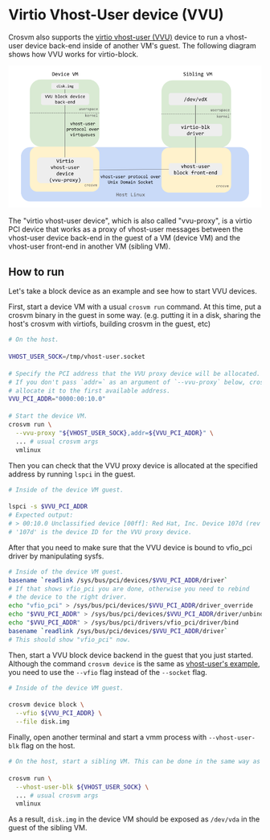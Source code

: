 # Virtio Vhost-User device (VVU)

Crosvm also supports the [virtio vhost-user (VVU)] device to run a vhost-user device back-end inside
of another VM's guest. The following diagram shows how VVU works for virtio-block.

<!-- Image from https://docs.google.com/presentation/d/1s6wH5L_F8NNiXls5UgWbD34jtBmijoZuiyLu76Fc2NM/edit#slide=id.g12aad4d534e_0_4 -->

![vvu diagram](images/vvu.png)

The "virtio vhost-user device", which is also called "vvu-proxy", is a virtio PCI device that works
as a proxy of vhost-user messages between the vhost-user device back-end in the guest of a VM
(device VM) and the vhost-user front-end in another VM (sibling VM).

## How to run

Let's take a block device as an example and see how to start VVU devices.

First, start a device VM with a usual `crosvm run` command. At this time, put a crosvm binary in the
guest in some way. (e.g. putting it in a disk, sharing the host's crosvm with virtiofs, building
crosvm in the guest, etc)

```sh
# On the host.

VHOST_USER_SOCK=/tmp/vhost-user.socket

# Specify the PCI address that the VVU proxy device will be allocated.
# If you don't pass `addr=` as an argument of `--vvu-proxy` below, crosvm will
# allocate it to the first available address.
VVU_PCI_ADDR="0000:00:10.0"

# Start the device VM.
crosvm run \
  --vvu-proxy "${VHOST_USER_SOCK},addr=${VVU_PCI_ADDR}" \
  ... # usual crosvm args
  vmlinux
```

Then you can check that the VVU proxy device is allocated at the specified address by running
`lspci` in the guest.

```sh
# Inside of the device VM guest.

lspci -s $VVU_PCI_ADDR
# Expected output:
# > 00:10.0 Unclassified device [00ff]: Red Hat, Inc. Device 107d (rev 01)
# '107d' is the device ID for the VVU proxy device.
```

After that you need to make sure that the VVU device is bound to vfio_pci driver by manipulating
sysfs.

```sh
# Inside of the device VM guest.
basename `readlink /sys/bus/pci/devices/$VVU_PCI_ADDR/driver`
# If that shows vfio_pci you are done, otherwise you need to rebind
# the device to the right driver.
echo "vfio_pci" > /sys/bus/pci/devices/$VVU_PCI_ADDR/driver_override
echo "$VVU_PCI_ADDR" > /sys/bus/pci/devices/$VVU_PCI_ADDR/driver/unbind
echo "$VVU_PCI_ADDR" > /sys/bus/pci/drivers/vfio_pci/driver/bind
basename `readlink /sys/bus/pci/devices/$VVU_PCI_ADDR/driver`
# This should show "vfio_pci" now.
```

Then, start a VVU block device backend in the guest that you just started. Although the command
`crosvm device` is the same as [vhost-user's example](./vhost_user.md), you need to use the `--vfio`
flag instead of the `--socket` flag.

```sh
# Inside of the device VM guest.

crosvm device block \
  --vfio ${VVU_PCI_ADDR} \
  --file disk.img
```

Finally, open another terminal and start a vmm process with `--vhost-user-blk` flag on the host.

```sh
# On the host, start a sibling VM. This can be done in the same way as the vhost-user block front-end.

crosvm run \
  --vhost-user-blk ${VHOST_USER_SOCK} \
  ... # usual crosvm args
  vmlinux
```

As a result, `disk.img` in the device VM should be exposed as `/dev/vda` in the guest of the sibling
VM.

[virtio vhost-user (vvu)]: https://wiki.qemu.org/Features/VirtioVhostUser
